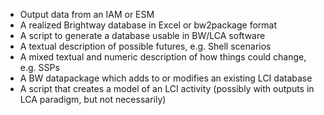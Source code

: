 * Output data from an IAM or ESM
* A realized Brightway database in Excel or bw2package format
* A script to generate a database usable in BW/LCA software
* A textual description of possible futures, e.g. Shell scenarios
* A mixed textual and numeric description of how things could change, e.g. SSPs
* A BW datapackage which adds to or modifies an existing LCI database
* A script that creates a model of an LCI activity (possibly with outputs in LCA paradigm, but not necessarily)
